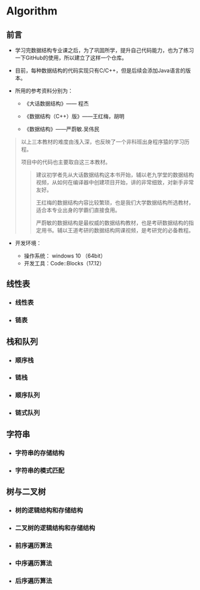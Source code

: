 # **Algorithm**

## 前言

 - 学习完数据结构专业课之后，为了巩固所学，提升自己代码能力，也为了练习一下GitHub的使用，所以建立了这样一个仓库。

 - 目前，每种数据结构的代码实现只有C/C++，但是后续会添加Java语言的版本。

- 所用的参考资料分别为：

  - 《大话数据结构》—— 程杰

  - 《数据结构（C++）版》——王红梅，胡明

  - 《数据结构》——严蔚敏.吴伟民

  
>以上三本教材的难度由浅入深，也反映了一个非科班出身程序猿的学习历程。
>
>项目中的代码也主要取自这三本教材。
>
>> 建议初学者先从大话数据结构这本书开始，辅以老九学堂的数据结构视频，从如何在编译器中创建项目开始，讲的非常细致，对新手非常友好。
>>
>> 王红梅的数据结构内容比较繁琐，也是我们大学数据结构所选教材，适合本专业出身的学霸们直接食用。
>>
>> 严蔚敏的数据结构是最权威的数据结构教材，也是考研数据结构的指定用书。辅以王道考研的数据结构网课视频，是考研党的必备教程。

- 开发环境：

  * 操作系统： windows 10 （64bit）
  * 开发工具：Code::Blocks（17.12）

## 线性表

* ### 线性表

* ### 链表

## 栈和队列

* ### 顺序栈

* ### 链栈

* ### 顺序队列

* ### 链式队列

## 字符串

* ### 字符串的存储结构

* ### 字符串的模式匹配

## 树与二叉树

*  ### 树的逻辑结构和存储结构

* ### 二叉树的逻辑结构和存储结构

* ### 前序遍历算法

* ### 中序遍历算法

* ### 后序遍历算法

  

  

  

  

  

  

  




​	


